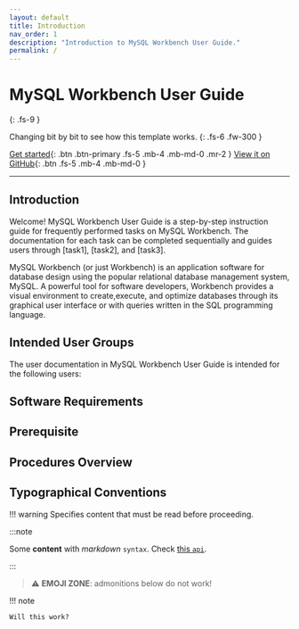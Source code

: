 ```yaml
---
layout: default
title: Introduction
nav_order: 1
description: "Introduction to MySQL Workbench User Guide."
permalink: /
---
```


# MySQL Workbench User Guide
{: .fs-9 }

Changing bit by bit to see how this template works.
{: .fs-6 .fw-300 }

[Get started](#introduction){: .btn .btn-primary .fs-5 .mb-4 .mb-md-0 .mr-2 } [View it on GitHub](https://github.com/dvalle22/Mel-Danilo-Cody){: .btn .fs-5 .mb-4 .mb-md-0 }

---

## Introduction

Welcome! MySQL Workbench User Guide is a step-by-step instruction guide for frequently performed tasks on MySQL Workbench. The documentation for each task can be completed sequentially and guides users through [task1], [task2], and [task3].

MySQL Workbench (or just Workbench) is an application software for database design using the popular relational database management system, MySQL. A powerful tool for software developers, Workbench provides a visual environment to create,execute, and optimize databases through its graphical user interface or with queries written in the SQL programming language.


## Intended User Groups
The user documentation in MySQL Workbench User Guide is intended for the following users:

## Software Requirements


## Prerequisite


## Procedures Overview


## Typographical Conventions
!!! warning
    Specifies content that must be read before proceeding.
    
:::note

Some **content** with _markdown_ `syntax`. Check [this `api`](#).

:::

> :warning: **EMOJI ZONE**: admonitions below do not work!

!!! note 

    Will this work?
